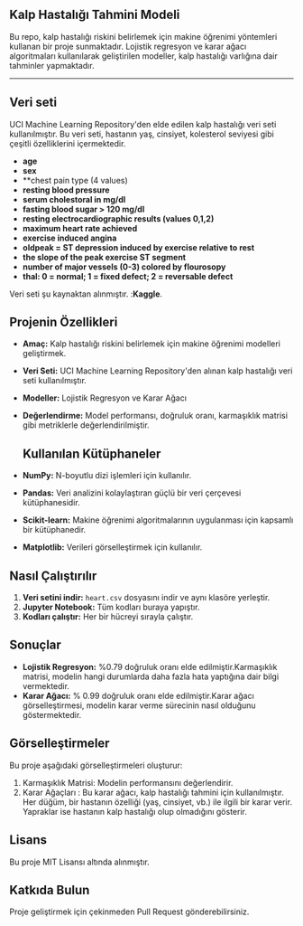 ## Kalp Hastalığı Tahmini Modeli

Bu repo, kalp hastalığı riskini belirlemek için makine öğrenimi yöntemleri kullanan bir proje sunmaktadır. Lojistik regresyon ve karar ağacı algoritmaları kullanılarak geliştirilen modeller, kalp hastalığı varlığına dair tahminler yapmaktadır.

----

## Veri seti

UCI Machine Learning Repository'den elde edilen kalp hastalığı veri seti kullanılmıştır. Bu veri seti, hastanın yaş, cinsiyet, kolesterol seviyesi gibi çeşitli özelliklerini içermektedir.

-  **age**
-  **sex**
-  **chest pain type (4 values)
-  **resting blood pressure**
-  **serum cholestoral in mg/dl**
-  **fasting blood sugar > 120 mg/dl**
-  **resting electrocardiographic results (values 0,1,2)**
-  **maximum heart rate achieved**
-  **exercise induced angina**
-  **oldpeak = ST depression induced by exercise relative to rest**
-  **the slope of the peak exercise ST segment**
-  **number of major vessels (0-3) colored by flourosopy**
-  **thal: 0 = normal; 1 = fixed defect; 2 = reversable defect**

Veri seti şu kaynaktan alınmıştır. :**Kaggle**.



## Projenin Özellikleri

* **Amaç:** Kalp hastalığı riskini belirlemek için makine öğrenimi modelleri geliştirmek.
* **Veri Seti:** UCI Machine Learning Repository'den alınan kalp hastalığı veri seti kullanılmıştır.
* **Modeller:** Lojistik Regresyon ve Karar Ağacı
* **Değerlendirme:** Model performansı, doğruluk oranı, karmaşıklık matrisi gibi metriklerle değerlendirilmiştir.


  ## Kullanılan Kütüphaneler
* **NumPy:** N-boyutlu dizi işlemleri için kullanılır.
* **Pandas:** Veri analizini kolaylaştıran güçlü bir veri çerçevesi kütüphanesidir.
* **Scikit-learn:** Makine öğrenimi algoritmalarının uygulanması için kapsamlı bir kütüphanedir.
* **Matplotlib:** Verileri görselleştirmek için kullanılır.

## Nasıl Çalıştırılır
1. **Veri setini indir:** `heart.csv` dosyasını indir ve aynı klasöre yerleştir.
2. **Jupyter Notebook:** Tüm kodları buraya yapıştır.
3. **Kodları çalıştır:** Her bir hücreyi sırayla çalıştır.

## Sonuçlar
* **Lojistik Regresyon:** %0.79 doğruluk oranı elde edilmiştir.Karmaşıklık matrisi, modelin hangi durumlarda daha fazla hata yaptığına dair bilgi vermektedir.
* **Karar Ağacı:** % 0.99 doğruluk oranı elde edilmiştir.Karar ağacı görselleştirmesi, modelin karar verme sürecinin nasıl olduğunu göstermektedir.


## Görselleştirmeler
Bu proje aşağıdaki görselleştirmeleri oluşturur:
1. Karmaşıklık Matrisi: Modelin performansını değerlendirir.
2. Karar Ağaçları : Bu karar ağacı, kalp hastalığı tahmini için kullanılmıştır. Her düğüm, bir hastanın özelliği (yaş, cinsiyet, vb.) ile ilgili bir karar verir. Yapraklar ise hastanın kalp hastalığı olup olmadığını gösterir.



## Lisans
Bu proje MIT Lisansı altında alınmıştır.

## Katkıda Bulun
Proje geliştirmek için çekinmeden Pull Request gönderebilirsiniz.


